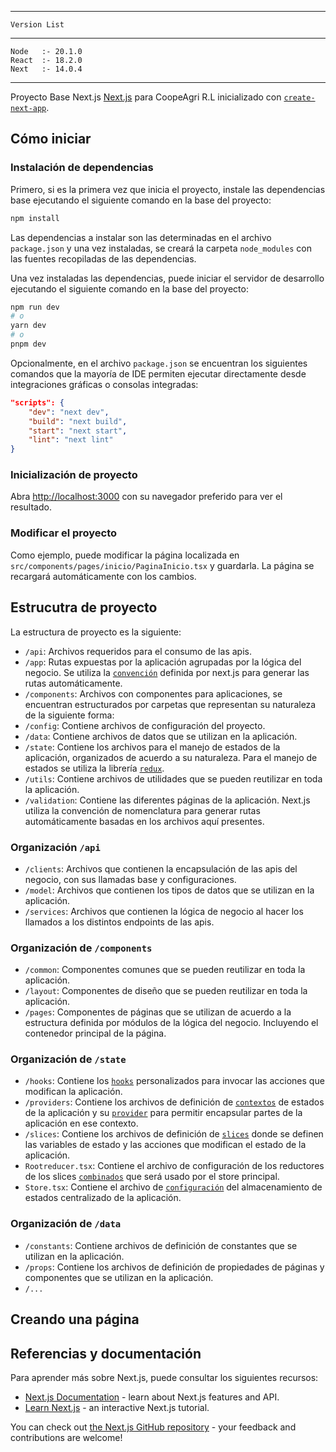 ------------------------
    Version List
------------------------
    Node   :- 20.1.0
    React  :- 18.2.0
    Next   :- 14.0.4
------------------------

Proyecto Base Next.js [Next.js](https://nextjs.org/) para CoopeAgri R.L inicializado con [`create-next-app`](https://github.com/vercel/next.js/tree/canary/packages/create-next-app).

## Cómo iniciar

### Instalación de dependencias

Primero, si es la primera vez que inicia el proyecto, instale las dependencias base ejecutando el siguiente comando en la base del proyecto:

```bash
npm install
```

Las dependencias a instalar son las determinadas en el archivo `package.json` y una vez instaladas, se creará la carpeta `node_modules` con las fuentes recopiladas de las dependencias.

Una vez instaladas las dependencias, puede iniciar el servidor de desarrollo ejecutando el siguiente comando en la base del proyecto:

```bash
npm run dev
# o
yarn dev
# o
pnpm dev
```

Opcionalmente, en el archivo `package.json` se encuentran los siguientes comandos que la mayoría de IDE permiten ejecutar directamente desde integraciones gráficas o consolas integradas:

```json
"scripts": {
    "dev": "next dev",
    "build": "next build",
    "start": "next start",
    "lint": "next lint"
}
```

### Inicialización de proyecto

Abra [http://localhost:3000](http://localhost:3000) con su navegador preferido para ver el resultado.

### Modificar el proyecto

Como ejemplo, puede modificar la página localizada en `src/components/pages/inicio/PaginaInicio.tsx` y guardarla. La página se recargará automáticamente con los cambios.

## Estrucutra de proyecto

La estructura de proyecto es la siguiente:

- `/api`: Archivos requeridos para el consumo de las apis.
- `/app`: Rutas expuestas por la aplicación agrupadas por la lógica del negocio. Se utiliza la [`convención`](https://nextjs.org/docs/app/building-your-application/routing/defining-routes) definida por next.js para generar las rutas automáticamente.
- `/components`: Archivos con componentes para aplicaciones, se encuentran estructurados por carpetas que representan su naturaleza de la siguiente forma:
- `/config`: Contiene archivos de configuración del proyecto.
- `/data`: Contiene archivos de datos que se utilizan en la aplicación.
- `/state`: Contiene los archivos para el manejo de estados de la aplicación, organizados de acuerdo a su naturaleza. Para el manejo de estados se utiliza la librería [`redux`](https://react-redux.js.org/).
- `/utils`: Contiene archivos de utilidades que se pueden reutilizar en toda la aplicación.
- `/validation`: Contiene las diferentes páginas de la aplicación. Next.js utiliza la convención de nomenclatura para generar rutas automáticamente basadas en los archivos aquí presentes.

### Organización `/api`
- `/clients`: Archivos que contienen la encapsulación de las apis del negocio, con sus llamadas base y configuraciones.
- `/model`: Archivos que contienen los tipos de datos que se utilizan en la aplicación.
- `/services`: Archivos que contienen la lógica de negocio al hacer los llamados a los distintos endpoints de las apis.

### Organización de `/components`
- `/common`: Componentes comunes que se pueden reutilizar en toda la aplicación.
- `/layout`: Componentes de diseño que se pueden reutilizar en toda la aplicación.
- `/pages`: Componentes de páginas que se utilizan de acuerdo a la estructura definida por módulos de la lógica del negocio. Incluyendo el contenedor principal de la página.

### Organización de `/state`
- `/hooks`: Contiene los [`hooks`](https://react-redux.js.org/api/hooks) personalizados para invocar las acciones que modifican la aplicación.
- `/providers`: Contiene los archivos de definición de [`contextos`](https://react-redux.js.org/using-react-redux/accessing-store#multiple-stores) de estados de la aplicación y su [`provider`](https://react-redux.js.org/api/provider) para permitir encapsular partes de la aplicación en ese contexto.
- `/slices`: Contiene los archivos de definición de [`slices`](https://react-redux.js.org/tutorials/typescript-quick-start#define-slice-state-and-action-types) donde se definen las variables de estado y las acciones que modifican el estado de la aplicación.
- `Rootreducer.tsx`: Contiene el archivo de configuración de los reductores de los slices [`combinados`](https://redux.js.org/api/combinereducers/) que será usado por el store principal.  
- `Store.tsx`: Contiene el archivo de [`configuración`](https://react-redux.js.org/using-react-redux/usage-with-typescript) del almacenamiento de estados centralizado de la aplicación.

### Organización de `/data`
- `/constants`: Contiene archivos de definición de constantes que se utilizan en la aplicación.
- `/props`: Contiene los archivos de definición de propiedades de páginas y componentes que se utilizan en la aplicación.
- `/...`

## Creando una página


## Referencias y documentación

Para aprender más sobre Next.js, puede consultar los siguientes recursos:

- [Next.js Documentation](https://nextjs.org/docs) - learn about Next.js features and API.
- [Learn Next.js](https://nextjs.org/learn) - an interactive Next.js tutorial.

You can check out [the Next.js GitHub repository](https://github.com/vercel/next.js/) - your feedback and contributions are welcome!

